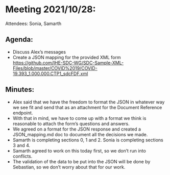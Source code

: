# Meeting 2021/10/28:
Attendees: Sonia, Samarth

## Agenda:
- Discuss Alex’s messages 
- Create a JSON mapping for the provided XML form https://github.com/IHE-SDC-WG/SDC-Sample-XML-Files/blob/master/COVID%2019/COVID-19.393_1.000.000.CTP1_sdcFDF.xml

## Minutes:
- Alex said that we have the freedom to format the JSON in whatever way we see fit and send that as an attachment for the Document Reference endpoint. 
- With that in mind, we have to come up with a format we think is reasonable to attach the form’s questions and answers. 
- We agreed on a format for the JSON response and created a JSON_mapping.md doc to document all the decisions we made. 
- Samarth is completing sections 0, 1 and 2. Sonia is completing sections 3 and 4. 
- Samarth agreed to work on this today first, so we don’t run into conflicts. 
- The validation of the data to be put into the JSON will be done by Sebastian, so we don’t worry about that for our work. 

